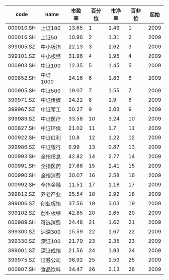 |code     |name  |市盈率  |百分位|市净率 |百非位|起始  |
|---------|------|-----|---|----|---|----|
|000010.SH|上证180 |13.65|1  |1.49|1  |2009|
|000016.SH|上证50  |10.96|2  |1.31|2  |2009|
|399005.SZ|中小板指  |22.13|3  |2.62|3  |2009|
|399101.SZ|中小板综  |31.96|4  |1.95|4  |2009|
|000903.SH|中证100 |12.35|5  |1.45|5  |2009|
|000852.SH|中证1000|24.16|6  |1.83|6  |2009|
|000905.SH|中证500 |19.07|7  |1.55|7  |2009|
|399971.SZ|中证传媒  |24.22|8  |1.9 |8  |2009|
|399967.SZ|中证军工  |50.27|9  |3.03|9  |2009|
|399989.SZ|中证医疗  |33.58|10 |3.24|10 |2009|
|000827.SH|中证环保  |21.02|11 |1.7 |11 |2009|
|000922.SH|中证红利  |10.8 |12 |1.22|12 |2009|
|399986.SZ|中证银行  |6.99 |13 |0.87|13 |2009|
|000993.SH|全指信息  |42.82|14 |2.77|14 |2009|
|000991.SH|全指医药  |27.66|15 |2.41|15 |2009|
|000990.SH|全指消费  |30.07|16 |2.58|16 |2009|
|000992.SH|全指金融  |11.51|17 |1.18|17 |2009|
|399812.SZ|养老产业  |25.54|18 |2.92|18 |2009|
|399006.SZ|创业板指  |37.56|19 |3.03|19 |2009|
|399102.SZ|创业板综  |42.85|20 |2.65|20 |2009|
|000989.SH|可选消费  |24.48|21 |1.62|21 |2009|
|399300.SZ|沪深300 |15.59|22 |1.67|22 |2009|
|399330.SZ|深证100 |21.79|23 |2.35|23 |2009|
|399001.SZ|深证成指  |21.56|24 |1.93|24 |2009|
|399975.SZ|证券公司  |36.92|25 |1.59|25 |2009|
|000807.SH|食品饮料  |34.47|26 |3.13|26 |2009|
